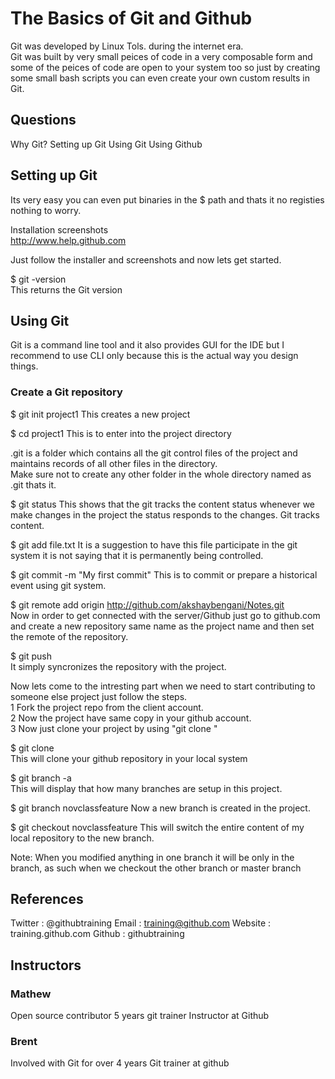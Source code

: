 # The Basics of Git and Github

Git was developed by Linux Tols. during the internet era.  
Git was built by very small peices of code in a very composable form and some of the peices of code are open to your system too so just by creating some small bash scripts you can even create your own custom results in Git.

## Questions
Why Git?
Setting up Git
Using Git
Using Github

## Setting up Git
Its very easy you can even put binaries in the $ path and thats it no registies nothing to worry.

Installation screenshots  
http://www.help.github.com

Just follow the installer and screenshots and now lets get started.

$ git -version  
This returns the Git version

## Using Git
Git is a command line tool and it also provides GUI for the IDE but I recommend to use CLI only because this is the actual way you design things.

### Create a Git repository  

$ git init project1
This creates a new project

$ cd project1
This is to enter into the project directory

.git is a folder which contains all the git control files of the project and maintains records of all other files in the directory.  
Make sure not to create any other folder in the whole directory named as .git thats it.

$ git status
This shows that the git tracks the content status whenever we make changes in the project the status responds to the changes. Git tracks content.

$ git add file.txt
It is a suggestion to have this file participate in the git system it is not saying that it is permanently being controlled.

$ git commit -m "My first commit"
This is to commit or prepare a historical event using git system. 

$ git remote add origin http://github.com/akshaybengani/Notes.git  
Now in order to get connected with the server/Github just go to github.com and create a new repository same name as the project name and then set the remote of the repository.

$ git push  
It simply syncronizes the repository with the project.

Now lets come to the intresting part
when we need to start contributing to someone else project just follow the steps.  
1 Fork the project repo from the client account.  
2 Now the project have same copy in your github account.  
3 Now just clone your project by using "git clone <URL>"  

$ git clone <URL>  
This will clone your github repository in your local system

$ git branch -a  
This will display that how many branches are setup in this project.

$ git branch novclassfeature
Now a new branch is created in the project.

$ git checkout novclassfeature
This will switch the entire content of my local repository to the new branch.

Note: When you modified anything in one branch it will be only in the branch, as such when we checkout the other branch or master branch 




## References
Twitter : @githubtraining
Email   : training@github.com
Website : training.github.com
Github  : githubtraining

## Instructors

### Mathew
Open source contributor
5 years git trainer
Instructor at Github

### Brent
Involved with Git for over 4 years
Git trainer at github



